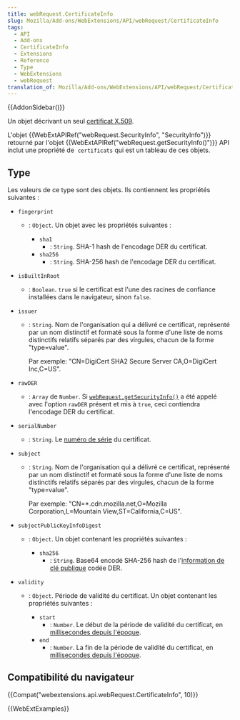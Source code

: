 ```yaml
---
title: webRequest.CertificateInfo
slug: Mozilla/Add-ons/WebExtensions/API/webRequest/CertificateInfo
tags:
  - API
  - Add-ons
  - CertificateInfo
  - Extensions
  - Reference
  - Type
  - WebExtensions
  - webRequest
translation_of: Mozilla/Add-ons/WebExtensions/API/webRequest/CertificateInfo
---
```

{{AddonSidebar()}}

Un objet décrivant un seul [certificat X.509](https://tools.ietf.org/html/rfc5280).

L'objet {{WebExtAPIRef("webRequest.SecurityInfo", "SecurityInfo")}} retourné par l'objet {{WebExtAPIRef("webRequest.getSecurityInfo()")}} API inclut une propriété de  `certificats` qui est un tableau de ces objets.

## Type

Les valeurs de ce type sont des objets. Ils contiennent les propriétés suivantes :

- `fingerprint`

  - : `Object`. Un objet avec les propriétés suivantes :

    - `sha1`
      - : `String`. SHA-1 hash de l'encodage DER du certificat.
    - `sha256`
      - : `String`. SHA-256 hash de l'encodage DER du certificat.

- `isBuiltInRoot`
  - : `Boolean`. `true` si le certificat est l'une des racines de confiance installées dans le navigateur, sinon `false`.
- `issuer`

  - : `String`. Nom de l'organisation qui a délivré ce certificat, représenté par un nom distinctif et formaté sous la forme d'une liste de noms distinctifs relatifs séparés par des virgules, chacun de la forme "type=value".

    Par exemple: "CN=DigiCert SHA2 Secure Server CA,O=DigiCert Inc,C=US".

- `rawDER`
  - : `Array` de `Number`. Si [`webRequest.getSecurityInfo()`](/fr/Add-ons/WebExtensions/API/webRequest/getSecurityInfo) a été appelé avec l'option `rawDER` présent et mis à `true`, ceci contiendra l'encodage DER du certificat.
- `serialNumber`
  - : `String`. Le [numéro de série](https://tools.ietf.org/html/rfc5280#section-4.1.2.2) du certificat.
- `subject`

  - : `String`. Nom de l'organisation qui a délivré ce certificat, représenté par un nom distinctif et formaté sous la forme d'une liste de noms distinctifs relatifs séparés par des virgules, chacun de la forme "type=value".

    Par exemple: "CN=\*.cdn.mozilla.net,O=Mozilla Corporation,L=Mountain View,ST=California,C=US".

- `subjectPublicKeyInfoDigest`

  - : `Object`. Un objet contenant les propriétés suivantes :

    - `sha256`
      - : `String`. Base64 encodé SHA-256 hash de l'[information de clé publique](https://tools.ietf.org/html/rfc5280#section-4.1.2.7) codée DER.

- `validity`

  - : `Object`. Période de validité du certificat. Un objet contenant les propriétés suivantes :

    - `start`
      - : `Number`. Le début de la période de validité du certificat, en [millisecondes depuis l'époque](https://en.wikipedia.org/wiki/Unix_time).
    - `end`
      - : `Number`. La fin de la période de validité du certificat, en [millisecondes depuis l'époque](https://en.wikipedia.org/wiki/Unix_time).

## Compatibilité du navigateur

{{Compat("webextensions.api.webRequest.CertificateInfo", 10)}}

{{WebExtExamples}}
